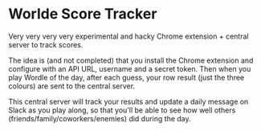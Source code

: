 # Worlde Score Tracker

Very very very very experimental and hacky Chrome extension + central server to track scores.

The idea is (and not completed) that you install the Chrome extension and
configure with an API URL, username and a secret token. Then when you play
Wordle of the day, after each guess, your row result (just the three colours)
are sent to the central server. 

This central server will track your results and update a daily message on Slack
as you play along, so that you'll be able to see how well others
(friends/family/coworkers/enemies) did during the day.
